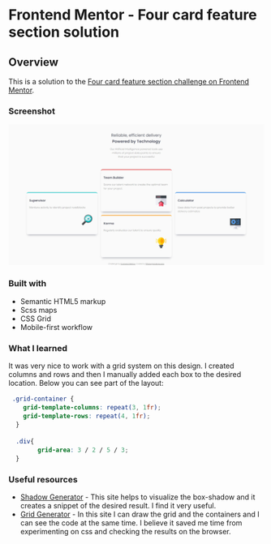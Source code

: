 # Frontend Mentor - Four card feature section solution

## Overview
This is a solution to the [Four card feature section challenge on Frontend Mentor](https://www.frontendmentor.io/challenges/four-card-feature-section-weK1eFYK).

### Screenshot

![](./images/screenshot.jpg)

### Built with

- Semantic HTML5 markup
- Scss maps
- CSS Grid
- Mobile-first workflow

### What I learned

It was very nice to work with a grid system on this design. I created columns and rows and then I manually added each box to the desired
location. Below you can see part of the layout:

```css
 .grid-container {
    grid-template-columns: repeat(3, 1fr);
    grid-template-rows: repeat(4, 1fr);
  }

  .div{
        grid-area: 3 / 2 / 5 / 3;
  }
```

### Useful resources

- [Shadow Generator](https://html-css-js.com/css/generator/box-shadow/) - This site helps to visualize the box-shadow and it creates a snippet of the desired result. I find it very useful.
- [Grid Generator](https://grid.layoutit.com/) - In this site I can draw the grid and the containers and I can see the code at the same time. I believe it saved me time from experimenting on css and checking the results on the browser.
